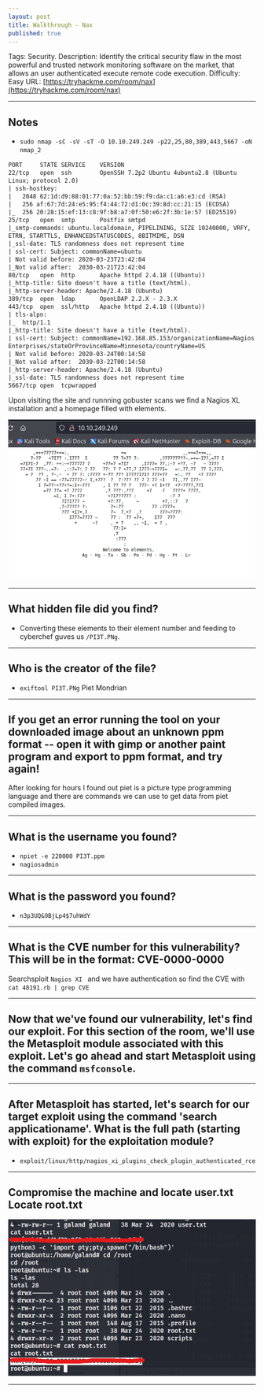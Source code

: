```yaml
---
layout: post
title: Walkthrough - Nax
published: true
---
```


Tags: Security.
Description: Identify the critical security flaw in the most powerful and trusted network monitoring software on the market, that allows an user authenticated execute remote code execution.
Difficulty: Easy
URL: [https://tryhackme.com/room/nax](https://tryhackme.com/room/nax)

* * *

## Notes

- `sudo nmap -sC -sV -sT -O 10.10.249.249 -p22,25,80,389,443,5667 -oN nmap_2`

```
PORT     STATE SERVICE    VERSION
22/tcp   open  ssh        OpenSSH 7.2p2 Ubuntu 4ubuntu2.8 (Ubuntu Linux; protocol 2.0)
| ssh-hostkey: 
|   2048 62:1d:d9:88:01:77:0a:52:bb:59:f9:da:c1:a6:e3:cd (RSA)
|   256 af:67:7d:24:e5:95:f4:44:72:d1:0c:39:8d:cc:21:15 (ECDSA)
|_  256 20:28:15:ef:13:c8:9f:b8:a7:0f:50:e6:2f:3b:1e:57 (ED25519)
25/tcp   open  smtp       Postfix smtpd
|_smtp-commands: ubuntu.localdomain, PIPELINING, SIZE 10240000, VRFY, ETRN, STARTTLS, ENHANCEDSTATUSCODES, 8BITMIME, DSN
|_ssl-date: TLS randomness does not represent time
| ssl-cert: Subject: commonName=ubuntu
| Not valid before: 2020-03-23T23:42:04
|_Not valid after:  2030-03-21T23:42:04
80/tcp   open  http       Apache httpd 2.4.18 ((Ubuntu))
|_http-title: Site doesn't have a title (text/html).
|_http-server-header: Apache/2.4.18 (Ubuntu)
389/tcp  open  ldap       OpenLDAP 2.2.X - 2.3.X
443/tcp  open  ssl/http   Apache httpd 2.4.18 ((Ubuntu))
| tls-alpn: 
|_  http/1.1
|_http-title: Site doesn't have a title (text/html).
| ssl-cert: Subject: commonName=192.168.85.153/organizationName=Nagios Enterprises/stateOrProvinceName=Minnesota/countryName=US
| Not valid before: 2020-03-24T00:14:58
|_Not valid after:  2030-03-22T00:14:58
|_http-server-header: Apache/2.4.18 (Ubuntu)
|_ssl-date: TLS randomness does not represent time
5667/tcp open  tcpwrapped
```

Upon visiting the site and runnning gobuster scans we find a Nagios XL installation and a homepage filled with elements.

![](/assets/nax01.png)

* * * 

## What hidden file did you find?

- Converting these elements to their element number and feeding to cyberchef guves us `/PI3T.PNg`. 

* * * 

## Who is the creator of the file?

- `exiftool PI3T.PNg` Piet Mondrian

* * * 

## If you get an error running the tool on your downloaded image about an unknown ppm format -- open it with gimp or another paint program and export to ppm format, and try again!

After looking for hours I found out piet is a picture type programming language and there are commands we can use to get data from piet compiled images.

* * * 

## What is the username you found?

- `npiet -e 220000 PI3T.ppm`
- `nagiosadmin`

* * * 

## What is the password you found?

- `n3p3UQ&9BjLp4$7uhWdY`

* * * 

## What is the CVE number for this vulnerability? This will be in the format: CVE-0000-0000

Searchsploit `Nagios XI ` and we have authentication so find the CVE with `cat 48191.rb | grep CVE`

* * * 

## Now that we've found our vulnerability, let's find our exploit. For this section of the room, we'll use the Metasploit module associated with this exploit. Let's go ahead and start Metasploit using the command `msfconsole`.



* * * 

## After Metasploit has started, let's search for our target exploit using the command 'search applicationame'. What is the full path (starting with exploit) for the exploitation module?

- `exploit/linux/http/nagios_xi_plugins_check_plugin_authenticated_rce`

* * * 

## Compromise the machine and locate user.txt Locate root.txt

![](/assets/nax02.png)

* * * 

